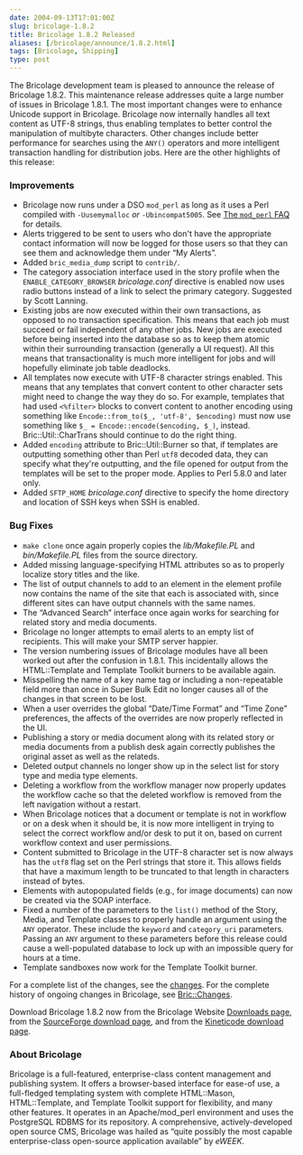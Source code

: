 ```yaml
--- 
date: 2004-09-13T17:01:00Z
slug: bricolage-1.8.2
title: Bricolage 1.8.2 Released
aliases: [/bricolage/announce/1.8.2.html]
tags: [Bricolage, Shipping]
type: post
---
```


The Bricolage development team is pleased to announce the release of Bricolage
1.8.2. This maintenance release addresses quite a large number of issues in
Bricolage 1.8.1. The most important changes were to enhance Unicode support in
Bricolage. Bricolage now internally handles all text content as UTF-8 strings,
thus enabling templates to better control the manipulation of multibyte
characters. Other changes include better performance for searches using the
`ANY()` operators and more intelligent transaction handling for distribution
jobs. Here are the other highlights of this release:

### Improvements

-   Bricolage now runs under a DSO `mod_perl` as long as it uses a Perl compiled
    with `-Uusemymalloc` *or* `-Ubincompat5005`. See [The `mod_perl` FAQ] for
    details.
-   Alerts triggered to be sent to users who don't have the appropriate contact
    information will now be logged for those users so that they can see them and
    acknowledge them under “My Alerts”.
-   Added `bric_media_dump` script to `contrib/`.
-   The category association interface used in the story profile when the
    `ENABLE_CATEGORY_BROWSER` *bricolage.conf* directive is enabled now uses
    radio buttons instead of a link to select the primary category. Suggested by
    Scott Lanning.
-   Existing jobs are now executed within their own transactions, as opposed to
    no transaction specification. This means that each job must succeed or fail
    independent of any other jobs. New jobs are executed before being inserted
    into the database so as to keep them atomic within their surrounding
    transaction (generally a UI request). All this means that transactionality
    is much more intelligent for jobs and will hopefully eliminate job table
    deadlocks.
-   All templates now execute with UTF-8 character strings enabled. This means
    that any templates that convert content to other character sets might need
    to change the way they do so. For example, templates that had used
    `<%filter>` blocks to convert content to another encoding using something
    like `Encode::from_to($_, 'utf-8', $encoding)` must now use something like
    `$_ = Encode::encode($encoding, $_)`, instead. Bric::Util::CharTrans should
    continue to do the right thing.
-   Added `encoding` attribute to Bric::Util::Burner so that, if templates are
    outputting something other than Perl `utf8` decoded data, they can specify
    what they're outputting, and the file opened for output from the templates
    will be set to the proper mode. Applies to Perl 5.8.0 and later only.
-   Added `SFTP_HOME` *bricolage.conf* directive to specify the home directory
    and location of SSH keys when SSH is enabled.

### Bug Fixes

-   `make clone` once again properly copies the *lib/Makefile.PL* and
    *bin/Makefile.PL* files from the source directory.
-   Added missing language-specifying HTML attributes so as to properly localize
    story titles and the like.
-   The list of output channels to add to an element in the element profile now
    contains the name of the site that each is associated with, since different
    sites can have output channels with the same names.
-   The “Advanced Search” interface once again works for searching for related
    story and media documents.
-   Bricolage no longer attempts to email alerts to an empty list of recipients.
    This will make your SMTP server happier.
-   The version numbering issues of Bricolage modules have all been worked out
    after the confusion in 1.8.1. This incidentally allows the HTML::Template
    and Template Toolkit burners to be available again.
-   Misspelling the name of a key name tag or including a non-repeatable field
    more than once in Super Bulk Edit no longer causes all of the changes in
    that screen to be lost.
-   When a user overrides the global “Date/Time Format” and “Time Zone”
    preferences, the affects of the overrides are now properly reflected in the
    UI.
-   Publishing a story or media document along with its related story or media
    documents from a publish desk again correctly publishes the original asset
    as well as the relateds.
-   Deleted output channels no longer show up in the select list for story type
    and media type elements.
-   Deleting a workflow from the workflow manager now properly updates the
    workflow cache so that the deleted workflow is removed from the left
    navigation without a restart.
-   When Bricolage notices that a document or template is not in workflow or on
    a desk when it should be, it is now more intelligent in trying to select the
    correct workflow and/or desk to put it on, based on current workflow context
    and user permissions.
-   Content submitted to Bricolage in the UTF-8 character set is now always has
    the `utf8` flag set on the Perl strings that store it. This allows fields
    that have a maximum length to be truncated to that length in characters
    instead of bytes.
-   Elements with autopopulated fields (e.g., for image documents) can now be
    created via the SOAP interface.
-   Fixed a number of the parameters to the `list()` method of the Story, Media,
    and Template classes to properly handle an argument using the `ANY`
    operator. These include the `keyword` and `category_uri` parameters. Passing
    an `ANY` argument to these parameters before this release could cause a
    well-populated database to lock up with an impossible query for hours at a
    time.
-   Template sandboxes now work for the Template Toolkit burner.

For a complete list of the changes, see the [changes]. For the complete history
of ongoing changes in Bricolage, see [Bric::Changes].

Download Bricolage 1.8.2 now from the Bricolage Website [Downloads page], from
the [SourceForge download page], and from the [Kineticode download page].

### About Bricolage

Bricolage is a full-featured, enterprise-class content management and publishing
system. It offers a browser-based interface for ease-of use, a full-fledged
templating system with complete HTML::Mason, HTML::Template, and Template
Toolkit support for flexibility, and many other features. It operates in an
Apache/mod\_perl environment and uses the PostgreSQL RDBMS for its repository. A
comprehensive, actively-developed open source CMS, Bricolage was hailed as
“quite possibly the most capable enterprise-class open-source application
available” by *eWEEK*.

  [The `mod_perl` FAQ]: http://perl.apache.org/docs/1.0/guide/install.html#When_DSO_can_be_Used
  [changes]: http://www.bricolage.cc/news/announce/changes/bricolage-1.8.2/
  [Bric::Changes]: http://www.bricolage.cc/docs/api/current/Bric::Changes
  [Downloads page]: http://www.bricolage.cc/downloads/
  [SourceForge download page]: http://sourceforge.net/project/showfiles.php?group_id=34789
  [Kineticode download page]: http://www.kineticode.com/bricolage/index2.html
